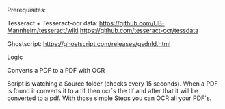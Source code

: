 Prerequisites:

Tesseract + Tesseract-ocr data:
https://github.com/UB-Mannheim/tesseract/wiki
https://github.com/tesseract-ocr/tessdata

Ghostscript:
https://ghostscript.com/releases/gsdnld.html



Logic


Converts a PDF to a PDF with OCR


Script is watching a Source folder (checks every 15 seconds).
When a PDF is found it converts it to a tif then ocr´s the tif and after that it will be converted to a pdf.
With those simple Steps you can OCR all your PDF´s.

